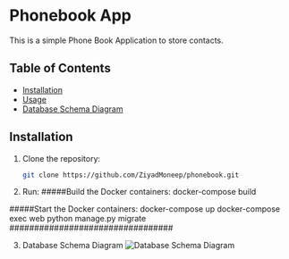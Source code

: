 # Phonebook App

This is a simple Phone Book Application to store contacts.

## Table of Contents

- [Installation](#installation)
- [Usage](#usage)
- [Database Schema Diagram](#database-schema-diagram)

## Installation

1. Clone the repository:

   ```bash
   git clone https://github.com/ZiyadMoneep/phonebook.git
2. Run:
#####Build the Docker containers:
      docker-compose build
      
#####Start the Docker containers:
      docker-compose up
      docker-compose exec web python manage.py migrate
#################################

3. Database Schema Diagram
   ![Database Schema Diagram](phonebook_visualized.png)
